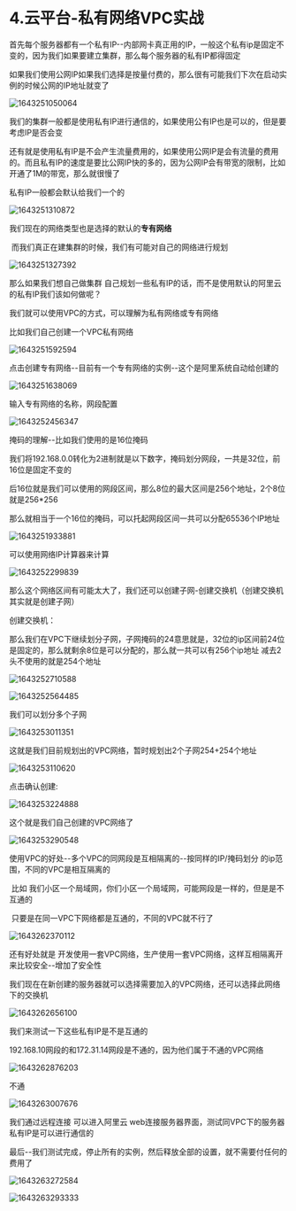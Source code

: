 # 4.云平台-私有网络VPC实战



​	首先每个服务器都有一个私有IP--内部网卡真正用的IP，一般这个私有ip是固定不变的，因为我们如果要建立集群，那么每个服务器的私有IP都得固定

​	如果我们使用公网IP如果我们选择是按量付费的，那么很有可能我们下次在启动实例的时候公网的IP地址就变了



![1643251050064](../../.vuepress/public/images/1643251050064.png)



​	我们的集群一般都是使用私有IP进行通信的，如果使用公有IP也是可以的，但是要考虑IP是否会变

还有就是使用私有IP是不会产生流量费用的，如果使用公网IP是会有流量的费用的。而且私有IP的速度是要比公网IP快的多的，因为公网IP会有带宽的限制，比如开通了1M的带宽，那么就很慢了



私有IP一般都会默认给我们一个的

![1643251310872](../../.vuepress/public/images/1643251310872.png)



我们现在的网络类型也是选择的默认的**专有网络**

​		而我们真正在建集群的时候，我们有可能对自己的网络进行规划

![1643251327392](../../.vuepress/public/images/1643251327392.png)



那么如果我们想自己做集群 自己规划一些私有IP的话，而不是使用默认的阿里云的私有IP我们该如何做呢？



我们就可以使用VPC的方式，可以理解为私有网络或专有网络





比如我们自己创建一个VPC私有网络

![1643251592594](../../.vuepress/public/images/1643251592594.png)





点击创建专有网络--目前有一个专有网络的实例--这个是阿里系统自动给创建的

![1643251638069](../../.vuepress/public/images/1643251638069.png)





输入专有网络的名称，网段配置

![1643252456347](../../.vuepress/public/images/1643252456347.png)







掩码的理解--比如我们使用的是16位掩码

​	我们将192.168.0.0转化为2进制就是以下数字，掩码划分网段，一共是32位，前16位是固定不变的

​	后16位就是我们可以使用的网段区间，那么8位的最大区间是256个地址，2个8位就是256*256

​	那么就相当于一个16位的掩码，可以托起网段区间一共可以分配65536个IP地址

![1643251933881](../../.vuepress/public/images/1643251933881.png)



可以使用网络IP计算器来计算

![1643252299839](../../.vuepress/public/images/1643252299839.png)





那么这个网络区间有可能太大了，我们还可以创建子网-创建交换机（创建交换机其实就是创建子网）





创建交换机：

​		那么我们在VPC下继续划分子网，子网掩码的24意思就是，32位的ip区间前24位是固定的，那么就剩余8位是可以分配的，那么就一共可以有256个ip地址 减去2头不使用的就是254个地址

![1643252710588](../../.vuepress/public/images/1643252710588.png)

![1643252564485](../../.vuepress/public/images/1643252564485.png)





我们可以划分多个子网

![1643253011351](../../.vuepress/public/images/1643253011351.png)



这就是我们目前规划出的VPC网络，暂时规划出2个子网254+254个地址

![1643253110620](../../.vuepress/public/images/1643253110620.png)





点击确认创建:

![1643253224888](../../.vuepress/public/images/1643253224888.png)





这个就是我们自己创建的VPC网络了

![1643253290548](../../.vuepress/public/images/1643253290548.png)







使用VPC的好处--多个VPC的同网段是互相隔离的--按同样的IP/掩码划分 的ip范围，不同的VPC是相互隔离的

​	比如 我们小区一个局域网，你们小区一个局域网，可能网段是一样的，但是是不互通的

​	只要是在同一VPC下网络都是互通的，不同的VPC就不行了

![1643262370112](../../.vuepress/public/images/1643262370112.png)



还有好处就是 开发使用一套VPC网络，生产使用一套VPC网络，这样互相隔离开来比较安全--增加了安全性







我们现在在新创建的服务器就可以选择需要加入的VPC网络，还可以选择此网络下的交换机

![1643262656100](../../.vuepress/public/images/1643262656100.png)







我们来测试一下这些私有IP是不是互通的

​	192.168.10网段的和172.31.14网段是不通的，因为他们属于不通的VPC网络

![1643262876203](../../.vuepress/public/images/1643262876203.png)



不通

![1643263007676](../../.vuepress/public/images/1643263007676.png)





我们通过远程连接 可以进入阿里云 web连接服务器界面，测试同VPC下的服务器私有IP是可以进行通信的







最后--我们测试完成，停止所有的实例，然后释放全部的设置，就不需要付任何的费用了

![1643263272584](../../.vuepress/public/images/1643263272584.png)





![1643263293333](../../.vuepress/public/images/1643263293333.png)























